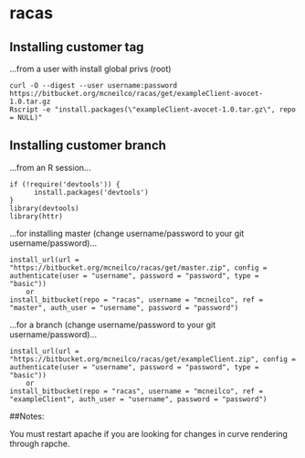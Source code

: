 # racas
 
## Installing customer tag

...from a user with install global privs (root)

    curl -O --digest --user username:password https://bitbucket.org/mcneilco/racas/get/exampleClient-avocet-1.0.tar.gz
    Rscript -e "install.packages(\"exampleClient-avocet-1.0.tar.gz\", repo = NULL)"
    
    
## Installing customer branch

...from an R session...

    if (!require('devtools')) {
          install.packages('devtools')
    }
    library(devtools)
    library(httr)

...for installing master (change username/password to your git username/password)...

    install_url(url = "https://bitbucket.org/mcneilco/racas/get/master.zip", config = authenticate(user = "username", password = "password", type = "basic"))
        or
    install_bitbucket(repo = "racas", username = "mcneilco", ref = "master", auth_user = "username", password = "password")

...for a branch (change username/password to your git username/password)...

    install_url(url = "https://bitbucket.org/mcneilco/racas/get/exampleClient.zip", config = authenticate(user = "username", password = "password", type = "basic"))
        or
    install_bitbucket(repo = "racas", username = "mcneilco", ref = "exampleClient", auth_user = "username", password = "password")


##Notes:

You must restart apache if you are looking for changes in curve rendering through rapche.